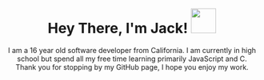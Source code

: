 <div align="center">
<h1> Hey There, I'm Jack! <img src = "https://raw.githubusercontent.com/MartinHeinz/MartinHeinz/master/wave.gif" width = 50px> </h1>
<p>I am a 16 year old software developer from California. I am currently in high school but spend all my free time learning primarily JavaScript and C. Thank you for stopping by my GitHub page, I hope you enjoy my work.</p
</div>
